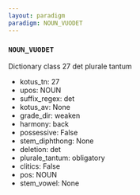 ```yaml
---
layout: paradigm
paradigm: NOUN_VUODET
---
```

### ` NOUN_VUODET `

Dictionary class 27 det plurale tantum
* kotus_tn: 27
* upos: NOUN
* suffix_regex: det
* kotus_av: None
* grade_dir: weaken
* harmony: back
* possessive: False
* stem_diphthong: None
* deletion: det
* plurale_tantum: obligatory
* clitics: False
* pos: NOUN
* stem_vowel: None
